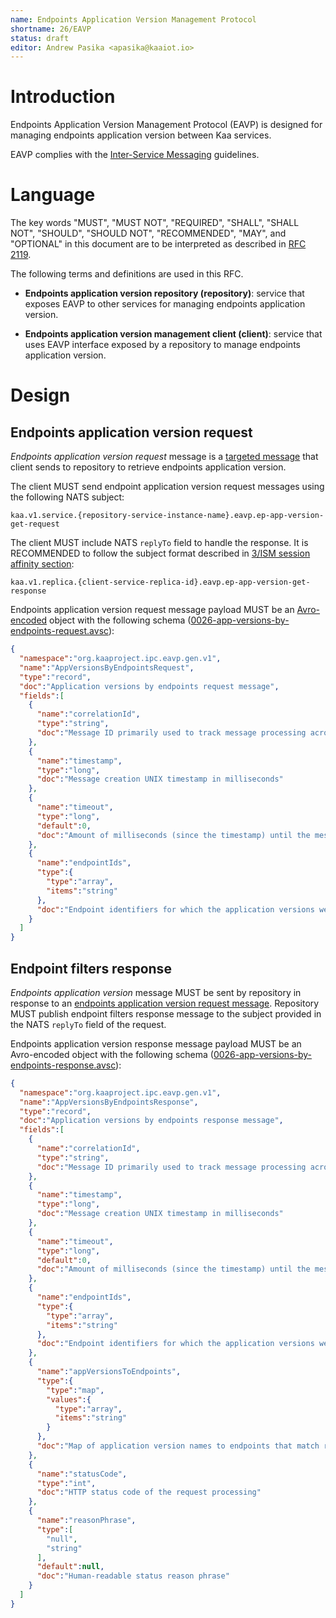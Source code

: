 ```yaml
---
name: Endpoints Application Version Management Protocol
shortname: 26/EAVP
status: draft
editor: Andrew Pasika <apasika@kaaiot.io>
---
```


<!-- toc -->


# Introduction

Endpoints Application Version Management Protocol (EAVP) is designed for managing endpoints application version between Kaa services.

EAVP complies with the [Inter-Service Messaging](/0003/README.md) guidelines.


# Language

The key words "MUST", "MUST NOT", "REQUIRED", "SHALL", "SHALL NOT", "SHOULD", "SHOULD NOT", "RECOMMENDED", "MAY", and "OPTIONAL" in this document are to be interpreted as described in [RFC 2119](https://tools.ietf.org/html/rfc2119).

The following terms and definitions are used in this RFC.

- **Endpoints application version repository (repository)**: service that exposes EAVP to other services for managing endpoints application version.

- **Endpoints application version management client (client)**: service that uses EAVP interface exposed by a repository to manage endpoints application version.


# Design

## Endpoints application version request

*Endpoints application version request* message is a [targeted message](/0003/README.md#targeted-messaging) that client sends to repository to retrieve endpoints application version.

The client MUST send endpoint  application version request messages using the following NATS subject:
```
kaa.v1.service.{repository-service-instance-name}.eavp.ep-app-version-get-request
```

The client MUST include NATS `replyTo` field to handle the response.
It is RECOMMENDED to follow the subject format described in [3/ISM session affinity section](/0003/README.md#session-affinity):
```
kaa.v1.replica.{client-service-replica-id}.eavp.ep-app-version-get-response
```

Endpoints application version request message payload MUST be an [Avro-encoded](https://avro.apache.org/) object with the following schema ([0026-app-versions-by-endpoints-request.avsc](./0026-app-versions-by-endpoints-request.avsc)):

```json
{
  "namespace":"org.kaaproject.ipc.eavp.gen.v1",
  "name":"AppVersionsByEndpointsRequest",
  "type":"record",
  "doc":"Application versions by endpoints request message",
  "fields":[
    {
      "name":"correlationId",
      "type":"string",
      "doc":"Message ID primarily used to track message processing across services"
    },
    {
      "name":"timestamp",
      "type":"long",
      "doc":"Message creation UNIX timestamp in milliseconds"
    },
    {
      "name":"timeout",
      "type":"long",
      "default":0,
      "doc":"Amount of milliseconds (since the timestamp) until the message expires. Value of 0 is reserved to indicate no expiration."
    },
    {
      "name":"endpointIds",
      "type":{
        "type":"array",
        "items":"string"
      },
      "doc":"Endpoint identifiers for which the application versions were requested"
    }
  ]
}
```


## Endpoint filters response

*Endpoints application version* message MUST be sent by repository in response to an [endpoints application version request message](#endpoints-application-version-request).
Repository MUST publish endpoint filters response message to the subject provided in the NATS `replyTo` field of the request.

Endpoints application version response message payload MUST be an Avro-encoded object with the following schema ([0026-app-versions-by-endpoints-response.avsc](./0026-app-versions-by-endpoints-response.avsc)):
```json
{
  "namespace":"org.kaaproject.ipc.eavp.gen.v1",
  "name":"AppVersionsByEndpointsResponse",
  "type":"record",
  "doc":"Application versions by endpoints response message",
  "fields":[
    {
      "name":"correlationId",
      "type":"string",
      "doc":"Message ID primarily used to track message processing across services"
    },
    {
      "name":"timestamp",
      "type":"long",
      "doc":"Message creation UNIX timestamp in milliseconds"
    },
    {
      "name":"timeout",
      "type":"long",
      "default":0,
      "doc":"Amount of milliseconds (since the timestamp) until the message expires. Value of 0 is reserved to indicate no expiration."
    },
    {
      "name":"endpointIds",
      "type":{
        "type":"array",
        "items":"string"
      },
      "doc":"Endpoint identifiers for which the application versions were requested"
    },
    {
      "name":"appVersionsToEndpoints",
      "type":{
        "type":"map",
        "values":{
          "type":"array",
          "items":"string"
        }
      },
      "doc":"Map of application version names to endpoints that match requested endpoints"
    },
    {
      "name":"statusCode",
      "type":"int",
      "doc":"HTTP status code of the request processing"
    },
    {
      "name":"reasonPhrase",
      "type":[
        "null",
        "string"
      ],
      "default":null,
      "doc":"Human-readable status reason phrase"
    }
  ]
}
```
